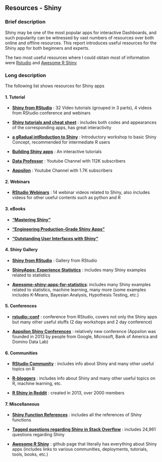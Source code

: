 
## Resources - Shiny
### Brief description

Shiny may be one of the most popular apps for interactive Dashboards, and such popularity can be witnessed by vast numbers of resources over both online and offline resources. This report introduces useful resources for the Shiny app for both beginners and experts. 

The two most useful resources where I could obtain most of information were [Rstudio](https://shiny.rstudio.com/) and [Awesome R Shiny](https://grabear.github.io/awesome-rshiny/)


### Long description

The following list shows resources for Shiny apps

#### 1. Tutorial
* **[Shiny from RStudio](https://shiny.rstudio.com/tutorial/)** : 32 Video tutorials (grouped in 3 parts), 4 videos from RStudio conference and webinars

* **[Shiny tutorials and cheat sheet](http://zevross.com/blog/2016/04/19/r-powered-web-applications-with-shiny-a-tutorial-and-cheat-sheet-with-40-example-apps/)** : includes both codes and appearances of the corresponding apps, has great interactivity
* **[a gRadual intRoduction to Shiny](https://laderast.github.io/gradual_shiny/)** : Introductory workshop to basic Shiny Concept, recommended for intermediate R users

* **[Building Shiny apps](https://deanattali.com/blog/building-shiny-apps-tutorial/)** : An interactive tutorials

* **[Data Professor](https://www.youtube.com/c/DataProfessor)** : Youtube Channel with 112K subscribers

* **[Appsilon](https://www.youtube.com/channel/UC6LqpR5qBfNlQp5mVIVsthA)** : Youtube Channel with 1.7K subscribers

#### 2. Webinars
* **[RStudio Webinars](https://www.rstudio.com/resources/webinars/)** : 14 webinar videos related to Shiny, also includes videos for other useful contents such as python and R

#### 3. eBooks
* **[“Mastering Shiny”](https://mastering-shiny.org/)**

* **[“Engineering Production-Grade Shiny Apps”](https://engineering-shiny.org/)**

* **[“Outstanding User Interfaces with Shiny“](https://unleash-shiny.rinterface.com/index.html)**

#### 4. Shiny Gallery
* **[Shiny from RStudio](https://shiny.rstudio.com/gallery/)** : Gallery from RStudio

* **[ShinyApps: Experience Statistics](http://shinyapps.org/)** : includes many Shiny examples related to statistics

* **[Awesome-shiny-apps-for-statistics](https://github.com/huyingjie/Awesome-shiny-apps-for-statistics)**: includes many Shiny examples related to statistics, machine learning, many more (some examples includes K-Means, Bayesian Analysis, Hypothesis Testing, etc.)

#### 5. Conferences
* **[rstudio::conf](https://www.rstudio.com/conference/)** : conference from RStudio, covers not only the Shiny apps but many other useful stuffs (2 day workshops and 2 day conference)

* **[Appsilon Shiny Conferences](https://appsilon.com/appsilon-shiny-conference-2022-announcement/)** : relatively new conference (Appsilon was founded in 2013 by people from Google, Microsoft, Bank of America and Domino Data Lab)

#### 6. Communities
* **[RStudio Community](https://community.rstudio.com/)** : includes info about Shiny and many other useful topics on R

* **[R-bloggers](https://www.r-bloggers.com/)** : includes info about Shiny and many other useful topics on R, machine learning, etc.

* **[R Shiny in Reddit](https://www.reddit.com/r/rshiny/)** : created in 2013, over 2000 members

#### 7. Miscellaneous
* **[Shiny Function References](https://shiny.rstudio.com/reference/shiny/latest/)** : includes all the references of Shiny functions

* **[Tagged questions regarding Shiny in Stack Overflow](https://stackoverflow.com/questions/tagged/shiny)** : includes 24,961 questions regarding Shiny 

* **[Awesome R Shiny](https://grabear.github.io/awesome-rshiny/)** : github page that literally has everything about Shiny apps (includes links to various communities, deployments, tutorials, tools, books, etc.)

